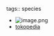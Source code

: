 tags:: species

- ![image.png](https://peach-geographical-bat-397.mypinata.cloud/ipfs/Qme9XYP2NLaoEsq7X7DWHjJdkjoHntW1iLUSredhgoMVkR)
- [tokopedia](https://www.tokopedia.com/andikaponik/benih-dawn-redwood-isi-10-butir?extParam=ivf%3Dfalse%26src%3Dsearch)